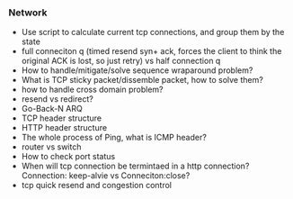 ### Network
* Use script to calculate current tcp connections, and group them by the state
* full conneciton q (timed resend syn+ ack, forces the client to think the original ACK is lost, so just retry) vs half connection q
* How to handle/mitigate/solve sequence wraparound problem? 
* What is TCP sticky packet/dissemble packet, how to solve them?
* how to handle cross domain problem?
* resend vs redirect?
* Go-Back-N ARQ
* TCP header structure
* HTTP header structure
* The whole process of Ping, what is ICMP header?
* router vs switch
* How to check port status
* When will tcp connection be termintaed in a http connection? Connection: keep-alvie vs Conneciton:close?
* tcp quick resend and congestion control


